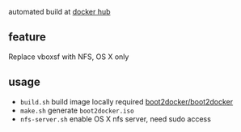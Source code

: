 automated build at [docker hub](https://registry.hub.docker.com/u/rabbit52/boot2docker/)

## feature
Replace vboxsf with NFS, OS X only

## usage
- `build.sh` build image locally required [boot2docker/boot2docker](https://registry.hub.docker.com/u/boot2docker/boot2docker/)
- `make.sh` generate `boot2docker.iso`
- `nfs-server.sh` enable OS X nfs server, need sudo access